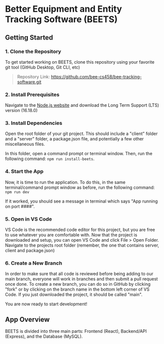 # Better Equipment and Entity Tracking Software (BEETS)

## Getting Started

### 1. Clone the Repository
To get started working on BEETS, clone this repository using your favorite git tool (GitHub Desktop, Git CLI, etc)

>Repository Link: https://github.com/bee-cs458/bee-tracking-software.git

### 2. Install Prerequisites
Navigate to the [Node.js website](https://nodejs.org/en/download/) and download the Long Term Support (LTS) version (16.18.0)

### 3. Install Dependencies
Open the root folder of your git project. This should include a "client" folder and a "server" folder, a package.json file, and potentially a few other miscellaneous files. 

In this folder, open a command prompt or terminal window. Then, run the following command: `npm run install-beets`.

### 4. Start the App
Now, it is time to run the application. To do this, in the same terminal/command prompt window as before, run the following command: `npm run dev`

If it worked, you should see a message in terminal which says "App running on port ####".

### 5. Open in VS Code
VS Code is the recommended code editor for this project, but you are free to use whatever you are comfortable with. Now that the project is downloaded and setup, you can open VS Code and click File > Open Folder. Navigate to the projects root folder (remember, the one that contains server, client and package.json)

### 6. Create a New Branch
In order to make sure that all code is reviewed before being adding to our main branch, everyone will work in branches and then submit a pull request once done. To create a new branch, you can do so in GitHub by clicking "fork" or by clicking on the branch name in the bottom left corner of VS Code. If you just downloaded the project, it should be called "main". 

You are now ready to start development! 

## App Overview
BEETS is divided into three main parts: Frontend (React), Backend/API (Express), and the Database (MySQL).

